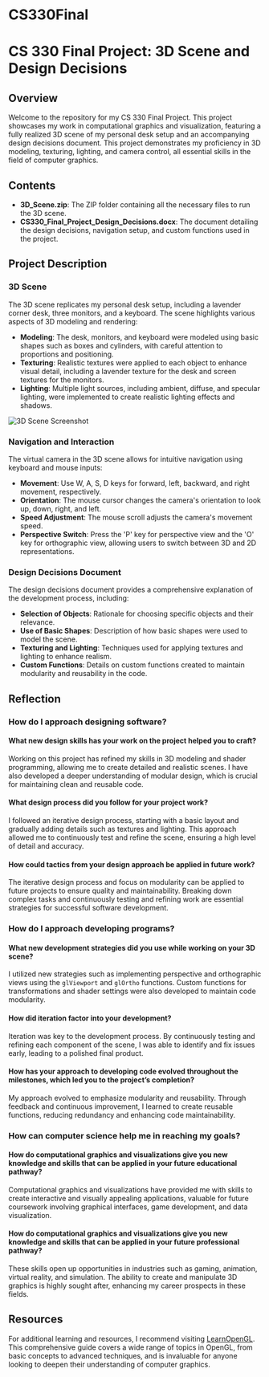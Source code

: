 # CS330Final

# CS 330 Final Project: 3D Scene and Design Decisions

## Overview

Welcome to the repository for my CS 330 Final Project. This project showcases my work in computational graphics and visualization, featuring a fully realized 3D scene of my personal desk setup and an accompanying design decisions document. This project demonstrates my proficiency in 3D modeling, texturing, lighting, and camera control, all essential skills in the field of computer graphics.

## Contents

- **3D_Scene.zip**: The ZIP folder containing all the necessary files to run the 3D scene.
- **CS330_Final_Project_Design_Decisions.docx**: The document detailing the design decisions, navigation setup, and custom functions used in the project.

## Project Description

### 3D Scene

The 3D scene replicates my personal desk setup, including a lavender corner desk, three monitors, and a keyboard. The scene highlights various aspects of 3D modeling and rendering:
- **Modeling**: The desk, monitors, and keyboard were modeled using basic shapes such as boxes and cylinders, with careful attention to proportions and positioning.
- **Texturing**: Realistic textures were applied to each object to enhance visual detail, including a lavender texture for the desk and screen textures for the monitors.
- **Lighting**: Multiple light sources, including ambient, diffuse, and specular lighting, were implemented to create realistic lighting effects and shadows.

![3D Scene Screenshot](path_to_your_screenshot.jpg)

### Navigation and Interaction

The virtual camera in the 3D scene allows for intuitive navigation using keyboard and mouse inputs:
- **Movement**: Use W, A, S, D keys for forward, left, backward, and right movement, respectively.
- **Orientation**: The mouse cursor changes the camera's orientation to look up, down, right, and left.
- **Speed Adjustment**: The mouse scroll adjusts the camera's movement speed.
- **Perspective Switch**: Press the 'P' key for perspective view and the 'O' key for orthographic view, allowing users to switch between 3D and 2D representations.


### Design Decisions Document

The design decisions document provides a comprehensive explanation of the development process, including:
- **Selection of Objects**: Rationale for choosing specific objects and their relevance.
- **Use of Basic Shapes**: Description of how basic shapes were used to model the scene.
- **Texturing and Lighting**: Techniques used for applying textures and lighting to enhance realism.
- **Custom Functions**: Details on custom functions created to maintain modularity and reusability in the code.

## Reflection

### How do I approach designing software?

#### What new design skills has your work on the project helped you to craft?

Working on this project has refined my skills in 3D modeling and shader programming, allowing me to create detailed and realistic scenes. I have also developed a deeper understanding of modular design, which is crucial for maintaining clean and reusable code.

#### What design process did you follow for your project work?

I followed an iterative design process, starting with a basic layout and gradually adding details such as textures and lighting. This approach allowed me to continuously test and refine the scene, ensuring a high level of detail and accuracy.

#### How could tactics from your design approach be applied in future work?

The iterative design process and focus on modularity can be applied to future projects to ensure quality and maintainability. Breaking down complex tasks and continuously testing and refining work are essential strategies for successful software development.

### How do I approach developing programs?

#### What new development strategies did you use while working on your 3D scene?

I utilized new strategies such as implementing perspective and orthographic views using the `glViewport` and `glOrtho` functions. Custom functions for transformations and shader settings were also developed to maintain code modularity.

#### How did iteration factor into your development?

Iteration was key to the development process. By continuously testing and refining each component of the scene, I was able to identify and fix issues early, leading to a polished final product.

#### How has your approach to developing code evolved throughout the milestones, which led you to the project’s completion?

My approach evolved to emphasize modularity and reusability. Through feedback and continuous improvement, I learned to create reusable functions, reducing redundancy and enhancing code maintainability.

### How can computer science help me in reaching my goals?

#### How do computational graphics and visualizations give you new knowledge and skills that can be applied in your future educational pathway?

Computational graphics and visualizations have provided me with skills to create interactive and visually appealing applications, valuable for future coursework involving graphical interfaces, game development, and data visualization.

#### How do computational graphics and visualizations give you new knowledge and skills that can be applied in your future professional pathway?

These skills open up opportunities in industries such as gaming, animation, virtual reality, and simulation. The ability to create and manipulate 3D graphics is highly sought after, enhancing my career prospects in these fields.

## Resources

For additional learning and resources, I recommend visiting [LearnOpenGL](https://learnopengl.com/). This comprehensive guide covers a wide range of topics in OpenGL, from basic concepts to advanced techniques, and is invaluable for anyone looking to deepen their understanding of computer graphics.

